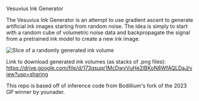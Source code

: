 Vesuvius Ink Generator

The Vesuvius Ink Generator is an attempt to use gradient ascent to generate artificial ink images starting from random noise.
The idea is simply to start with a random cube of volumetric noise data and backpropagate the signal from a pretrained ink model to create a new ink image.

![Slice of a randomly generated ink volume](http://github.com/StewartSethA/.png)

Link to download generated ink volumes (as stacks of .png files):
https://drive.google.com/file/d/173qsupr1McDwvVuHe2lBKoN8WfAQLDaJ/view?usp=sharing

This repo is based off of inference code from Bodillium's fork of the 2023 GP winner by younader.
